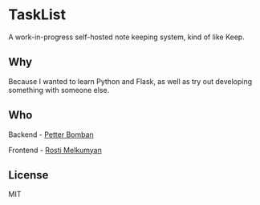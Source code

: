 # TaskList

A work-in-progress self-hosted note keeping system, kind of like Keep.

## Why
Because I wanted to learn Python and Flask, as well as try out developing something with someone else.

## Who
Backend - [Petter Bomban](https://Github.com/PetterBomban)

Frontend - [Rosti Melkumyan](https://Github.com/rostimelk)

## License
MIT
